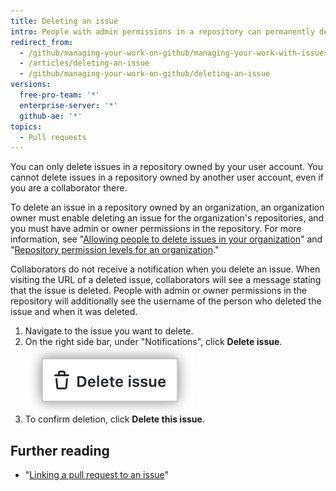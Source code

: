 ```yaml
---
title: Deleting an issue
intro: People with admin permissions in a repository can permanently delete an issue from a repository.
redirect_from:
  - /github/managing-your-work-on-github/managing-your-work-with-issues-and-pull-requests/deleting-an-issue
  - /articles/deleting-an-issue
  - /github/managing-your-work-on-github/deleting-an-issue
versions:
  free-pro-team: '*'
  enterprise-server: '*'
  github-ae: '*'
topics:
  - Pull requests
---
```

You can only delete issues in a repository owned by your user account. You cannot delete issues in a repository owned by another user account, even if you are a collaborator there.

To delete an issue in a repository owned by an organization, an organization owner must enable deleting an issue for the organization's repositories, and you must have admin or owner permissions in the repository. For more information, see "[Allowing people to delete issues in your organization](/articles/allowing-people-to-delete-issues-in-your-organization)" and "[Repository permission levels for an organization](/articles/repository-permission-levels-for-an-organization/)."

Collaborators do not receive a notification when you delete an issue. When visiting the URL of a deleted issue, collaborators will see a message stating that the issue is deleted. People with admin or owner permissions in the repository will additionally see the username of the person who deleted the issue and when it was deleted.

1. Navigate to the issue you want to delete.
3. On the right side bar, under "Notifications", click **Delete issue**.
!["Delete issue" text highlighted on bottom of the issue page's right side bar](/assets/images/help/issues/delete-issue.png)
4. To confirm deletion, click **Delete this issue**.

## Further reading

- "[Linking a pull request to an issue](/github/managing-your-work-on-github/linking-a-pull-request-to-an-issue)"
